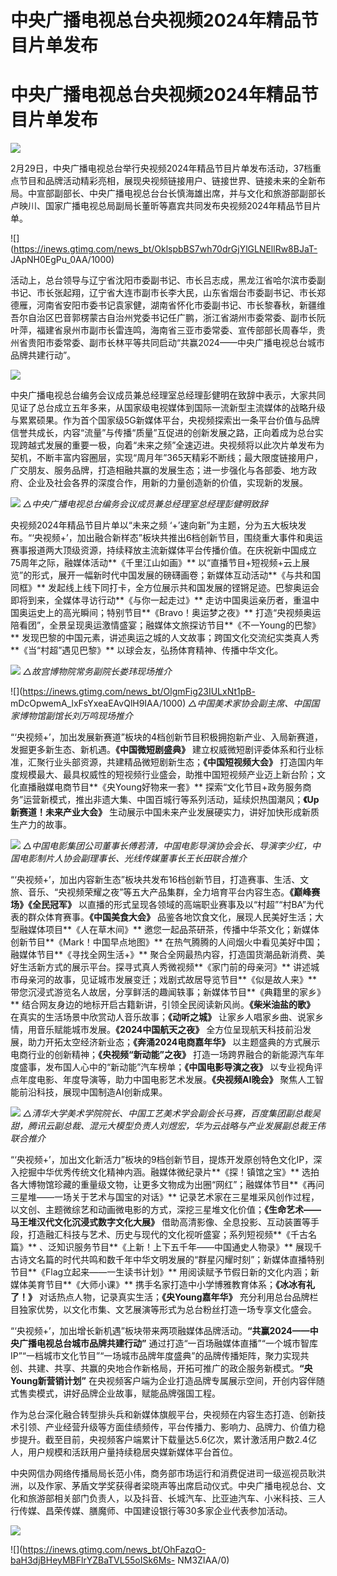 # 中央广播电视总台央视频2024年精品节目片单发布

# 中央广播电视总台央视频2024年精品节目片单发布

![](https://inews.gtimg.com/news_bt/O07ri3Xt2m1UlXJBcw4dPQYERB5JPw1IQmLjkqEbCnJMkAA/1000)

2月29日，中央广播电视总台举行央视频2024年精品节目片单发布活动，37档重点节目和品牌活动精彩亮相，展现央视频链接用户、链接世界、链接未来的全新布局。中宣部副部长、中央广播电视总台台长慎海雄出席，并与文化和旅游部副部长卢映川、国家广播电视总局副局长董昕等嘉宾共同发布央视频2024年精品节目片单。

![](https://inews.gtimg.com/news_bt/OklspbBS7wh70drGjYlGLNEllRw8BJaT-
JApNH0EgPu_0AA/1000)

活动上，总台领导与辽宁省沈阳市委副书记、市长吕志成，黑龙江省哈尔滨市委副书记、市长张起翔，辽宁省大连市副市长李大民，山东省烟台市委副书记、市长郑德雁，河南省安阳市委书记袁家健，湖南省怀化市委副书记、市长黎春秋，新疆维吾尔自治区巴音郭楞蒙古自治州党委书记任广鹏，浙江省湖州市委常委、副市长阮叶萍，福建省泉州市副市长雷连鸣，海南省三亚市委常委、宣传部部长周春华，贵州省贵阳市委常委、副市长林平等共同启动“共赢2024——中央广播电视总台城市品牌共建行动”。

![](https://inews.gtimg.com/news_bt/Ow_kSvnJTXcFB7rI3nLZXecGRhQ_04OsD7xg0BINa9bG4AA/1000)

中央广播电视总台编务会议成员兼总经理室总经理彭健明在致辞中表示，大家共同见证了总台成立五年多来，从国家级电视媒体到国际一流新型主流媒体的战略升级与累累硕果。作为首个国家级5G新媒体平台，央视频探索出一条平台价值与品牌信誉共成长，内容“流量”与传播“质量”互促进的创新发展之路，正向着成为总台实现跨越式发展的重要一极，向着“未来之频”全速迈进。央视频将以此次片单发布为契机，不断丰富内容圈层，实现“周月年”365天精彩不断线；最大限度链接用户，广交朋友、服务品牌，打造相融共赢的发展生态；进一步强化与各部委、地方政府、企业及社会各界的深度合作，用新的力量创造新的价值，实现新的发展。

![](https://inews.gtimg.com/news_bt/O_x9r7MBzkkNyw7aiPEcPRtb7ofOEF6szoQxeFaJNRDKEAA/1000)
_△中央广播电视总台编务会议成员兼总经理室总经理彭健明致辞_

央视频2024年精品节目片单以“未来之频
‘+’速向新”为主题，分为五大板块发布。“‘央视频+’，加出融合新样态”板块共推出6档创新节目，围绕重大事件和奥运赛事报道两大顶级资源，持续释放主流新媒体平台传播价值。在庆祝新中国成立75周年之际，融媒体活动**《千里江山如画》**
以“直播节目+短视频+云上展览”的形式，展开一幅新时代中国发展的磅礴画卷；新媒体互动活动**《与共和国同框》**
发起线上线下同打卡，全方位展示共和国发展的铿锵足迹。巴黎奥运会即将到来，全媒体寻访行动**《与你一起走过》**
走访中国奥运亲历者，重温中国奥运史上的高光瞬间；特别节目**《Bravo！奥运梦之夜》**
打造“央视频奥运陪看团”，全景呈现奥运激情盛宴；融媒体文旅探访节目**《不一Young的巴黎》**
发现巴黎的中国元素，讲述奥运之城的人文故事；跨国文化交流纪实类真人秀**《当“村超”遇见巴黎》** 以球会友，弘扬体育精神、传播中华文化。

![](https://inews.gtimg.com/news_bt/OXQxcPqVlhOpk8-dh6cEtSPQTwAMX-4WD6x27Fx9dsev4AA/1000)
_△故宫博物院常务副院长娄玮现场推介_

![](https://inews.gtimg.com/news_bt/OlgmFig23IULxNt1pB-
mDcOpwemA_lxFsYxeaEAvQlH9IAA/1000) _△中国美术家协会副主席、中国国家博物馆副馆长刘万鸣现场推介_

“‘央视频+’，加出发展新赛道”板块的4档创新节目积极拥抱新产业、入局新赛道，发掘更多新生态、新机遇。**《中国微短剧盛典》**
建立权威微短剧评委体系和行业标准，汇聚行业头部资源，共建精品微短剧新生态；**《中国短视频大会》**
打造国内年度规模最大、最具权威性的短视频行业盛会，助推中国短视频产业迈上新台阶；文化直播融媒电商节目**《央Young好物来一套》**
探索“文化节目+政务服务商务”运营新模式，推出非遗大集、中国百城行等系列活动，延续炽热国潮风；**《Up新赛道！未来产业大会》**
生动展示中国未来产业发展硬实力，讲好加快形成新质生产力的故事。

![](https://inews.gtimg.com/news_bt/OK4-CNro2GPZCrqCz4Z4nt86IcAVOyYIf5ehGBsflWewcAA/1000)
_△中国电影集团公司董事长傅若清，中国电影导演协会会长、导演李少红，中国电影制片人协会副理事长、光线传媒董事长王长田联合推介_

“‘央视频+’，加出内容新生态”板块共发布16档创新节目，打造赛事、生活、文旅、音乐、“央视频荣耀之夜”等五大产品集群，全力培育平台内容生态。**《巅峰赛场》《全民冠军》**
以直播的形式呈现各领域的高端职业赛事及以“村超”“村BA”为代表的群众体育赛事。**《中国美食大会》**
品鉴各地饮食文化，展现人民美好生活；大型融媒体项目**《人在草木间》** 邀您一起品茶研茶，传播中华茶文化；新媒体创新节目**《Mark！中国早点地图》**
在热气腾腾的人间烟火中看见美好中国；融媒体节目**《寻找全网生活+》**
聚合全网最热内容，打造国货潮品新消费、美好生活新方式的展示平台。探寻式真人秀微视频**《家门前的母亲河》**
讲述城市母亲河的故事，见证城市发展变迁；戏剧式故居导览节目**《似是故人来》**
带您沉浸式游览名人故居，分享鲜活的趣闻轶事；新媒体节目**《典籍里的家乡》** 结合网友身边的地标开启古籍新讲，引领全民阅读新风尚。**《柴米油盐的歌》**
在真实的生活场景中欣赏动人音乐故事；**《动听之城》** 让家乡人唱家乡曲、说家乡情，用音乐赋能城市发展。**《2024中国航天之夜》**
全方位呈现航天科技前沿发展，助力开拓太空经济新业态；**《奔涌2024电商嘉年华》**
以主题盛典的方式展示电商行业的创新精神；**《央视频“新动能”之夜》**
打造一场跨界融合的新能源汽车年度盛事，发布国人心中的“新动能”汽车榜单；**《中国电影导演之夜》**
以专业视角评点年度电影、年度导演等，助力中国电影艺术发展。**《央视频AI晚会》** 聚焦人工智能前沿科技，展现中国制造AI创新成果。

![](https://inews.gtimg.com/news_bt/OYRXS1umkopJT_QknEX4Wg95GONLvqA8hXgYliIyLok7sAA/1000)
_△清华大学美术学院院长、中国工艺美术学会副会长马赛，百度集团副总裁吴甜，腾讯云副总裁、混元大模型负责人刘煜宏，华为云战略与产业发展副总裁王伟联合推介_

“‘央视频+’，加出文化新活力”板块的9档创新节目，提炼开发原创特色文化IP，深入挖掘中华优秀传统文化精神内涵。融媒体微纪录片**《探！镇馆之宝》**
选拍各大博物馆珍藏的重量级文物，让更多文物成为出圈“网红”；融媒体节目**《再问三星堆——一场关于艺术与国宝的对话》**
记录艺术家在三星堆采风创作过程，以文创、主题微综艺和动画微电影的方式，深挖三星堆文化价值；**《生命艺术——马王堆汉代文化沉浸式数字文化大展》**
借助高清影像、全息投影、互动装置等手段，打造融汇科技与艺术、历史与现代的文化视听盛宴；系列短视频**《千古名篇》**
、泛知识服务节目**《上新！上下五千年——中国通史人物录》**
展现千古诗文名篇的时代共鸣和数千年中华文明发展的“群星闪耀时刻”；新媒体直播特别节目**《Flag立起来——一生读书计划》**
用阅读赋予节假日新的文化内涵；新媒体美育节目**《大师小课》** 携手名家打造中小学博雅教育体系；**《冰冰有礼了！》**
对话热点人物，记录真实生活；**《央Young嘉年华》** 充分利用总台品牌栏目独家优势，以文化市集、文艺展演等形式为总台粉丝打造一场专享文化盛会。

“‘央视频+’，加出增长新机遇”板块带来两项融媒体品牌活动。**“共赢2024——中央广播电视总台城市品牌共建行动”**
通过打造“一百场融媒体直播”“一个城市智库IP”“一档城市文化节目”“一场城市品牌年度盛典”的品牌传播矩阵，聚力实现共创、共建、共享、共赢的央地合作新格局，开拓可推广的政企服务新模式。**“央Young新营销计划”**
在央视频客户端为企业打造品牌专属展示空间，开创内容伴随式售卖模式，讲好品牌企业故事，赋能品牌强国工程。

作为总台深化融合转型排头兵和新媒体旗舰平台，央视频在内容生态打造、创新技术引领、产业经营升级等方面佳绩频传，平台传播力、影响力、品牌力、价值力稳步提升。截至目前，央视频客户端累计下载量达5.6亿次，累计激活用户数2.4亿人，用户规模和活跃用户量持续稳居央媒新媒体平台首位。

中央网信办网络传播局局长范小伟，商务部市场运行和消费促进司一级巡视员耿洪洲，以及作家、茅盾文学奖获得者梁晓声等出席启动仪式。中央广播电视总台、文化和旅游部相关部门负责人，以及抖音、长城汽车、比亚迪汽车、小米科技、三人行传媒、昌荣传媒、膳魔师、中国建设银行等30多家企业代表参加活动。

![](https://inews.gtimg.com/news_bt/OXcvMR7HT1LItCDVKR6L6t7R6S1gl5XWJYeGiwVe9qRcsAA/0)

![](https://inews.gtimg.com/news_bt/OhFazqO-baH3djBHeyMBFlrYZBaTVL55oISk6Ms-
NM3ZIAA/0)

